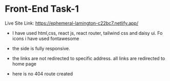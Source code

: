 # Front-End Task-1

Live Site Link: https://ephemeral-lamington-c22bc7.netlify.app/

* I have used html,css, react js, react router, tailwind css and daisy ui. Fo icons i have used fontawesome

* the side is fully responsive. 
* the links are not redirected to specific address. all links are redirected to home page
* here is no 404 route created